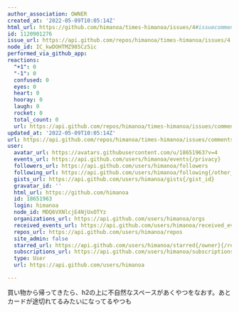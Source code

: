 ```yaml
---
author_association: OWNER
created_at: '2022-05-09T10:05:14Z'
html_url: https://github.com/himanoa/times-himanoa/issues/4#issuecomment-1120901276
id: 1120901276
issue_url: https://api.github.com/repos/himanoa/times-himanoa/issues/4
node_id: IC_kwDOHTMZ985Cz5ic
performed_via_github_app: 
reactions:
  "+1": 0
  "-1": 0
  confused: 0
  eyes: 0
  heart: 0
  hooray: 0
  laugh: 0
  rocket: 0
  total_count: 0
  url: https://api.github.com/repos/himanoa/times-himanoa/issues/comments/1120901276/reactions
updated_at: '2022-05-09T10:05:14Z'
url: https://api.github.com/repos/himanoa/times-himanoa/issues/comments/1120901276
user:
  avatar_url: https://avatars.githubusercontent.com/u/18651963?v=4
  events_url: https://api.github.com/users/himanoa/events{/privacy}
  followers_url: https://api.github.com/users/himanoa/followers
  following_url: https://api.github.com/users/himanoa/following{/other_user}
  gists_url: https://api.github.com/users/himanoa/gists{/gist_id}
  gravatar_id: ''
  html_url: https://github.com/himanoa
  id: 18651963
  login: himanoa
  node_id: MDQ6VXNlcjE4NjUxOTYz
  organizations_url: https://api.github.com/users/himanoa/orgs
  received_events_url: https://api.github.com/users/himanoa/received_events
  repos_url: https://api.github.com/users/himanoa/repos
  site_admin: false
  starred_url: https://api.github.com/users/himanoa/starred{/owner}{/repo}
  subscriptions_url: https://api.github.com/users/himanoa/subscriptions
  type: User
  url: https://api.github.com/users/himanoa

---
```

買い物から帰ってきたら、h2の上に不自然なスペースがあくやつをなおす。あとカードが途切れてるみたいになってるやつも